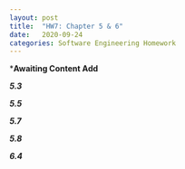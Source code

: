 ```yaml
---
layout: post
title:  "HW7: Chapter 5 & 6"
date:   2020-09-24
categories: Software Engineering Homework
---
```


***Awaiting Content Add**

***5.3***



***5.5***



***5.7***



***5.8***



***6.4***
